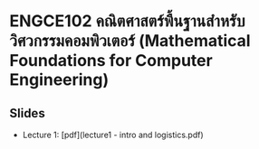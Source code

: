 # ENGCE102 คณิตศาสตร์พื้นฐานสำหรับวิศวกรรมคอมพิวเตอร์ (Mathematical Foundations for Computer Engineering)

## Slides
- Lecture 1: [pdf](lecture1 - intro and logistics.pdf)
